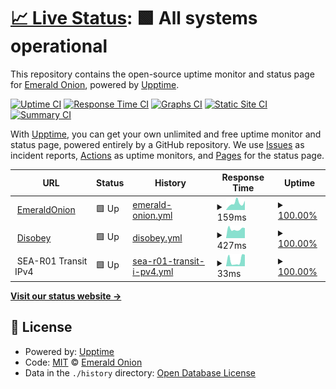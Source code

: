 # [📈 Live Status](https://EmeraldOnion.github.io/status): <!--live status--> **🟩 All systems operational**

This repository contains the open-source uptime monitor and status page for [Emerald Onion](https://emeraldonion.org), powered by [Upptime](https://github.com/upptime/upptime).

[![Uptime CI](https://github.com/EmeraldOnion/status/workflows/Uptime%20CI/badge.svg)](https://github.com/upptime/upptime/actions?query=workflow%3A%22Uptime+CI%22)
[![Response Time CI](https://github.com/EmeraldOnion/status/workflows/Response%20Time%20CI/badge.svg)](https://github.com/upptime/upptime/actions?query=workflow%3A%22Response+Time+CI%22)
[![Graphs CI](https://github.com/EmeraldOnion/status/workflows/Graphs%20CI/badge.svg)](https://github.com/upptime/upptime/actions?query=workflow%3A%22Graphs+CI%22)
[![Static Site CI](https://github.com/EmeraldOnion/status/workflows/Static%20Site%20CI/badge.svg)](https://github.com/upptime/upptime/actions?query=workflow%3A%22Static+Site+CI%22)
[![Summary CI](https://github.com/EmeraldOnion/status/workflows/Summary%20CI/badge.svg)](https://github.com/upptime/upptime/actions?query=workflow%3A%22Summary+CI%22)

With [Upptime](https://upptime.js.org), you can get your own unlimited and free uptime monitor and status page, powered entirely by a GitHub repository. We use [Issues](https://github.com/EmeraldOnion/status/issues) as incident reports, [Actions](https://github.com/EmeraldOnion/status/actions) as uptime monitors, and [Pages](https://EmeraldOnion.github.io/status) for the status page.

<!--start: status pages-->
<!-- This summary is generated by Upptime (https://github.com/upptime/upptime) -->
<!-- Do not edit this manually, your changes will be overwritten -->
<!-- prettier-ignore -->
| URL | Status | History | Response Time | Uptime |
| --- | ------ | ------- | ------------- | ------ |
| <img alt="" src="https://favicons.githubusercontent.com/emeraldonion.org" height="13"> [EmeraldOnion](https://emeraldonion.org) | 🟩 Up | [emerald-onion.yml](https://github.com/emeraldonion/status/commits/HEAD/history/emerald-onion.yml) | <details><summary><img alt="Response time graph" src="./graphs/emerald-onion/response-time-week.png" height="20"> 159ms</summary><br><a href="https://EmeraldOnion.github.io/status/history/emerald-onion"><img alt="Response time 292" src="https://img.shields.io/endpoint?url=https%3A%2F%2Fraw.githubusercontent.com%2Femeraldonion%2Fstatus%2FHEAD%2Fapi%2Femerald-onion%2Fresponse-time.json"></a><br><a href="https://EmeraldOnion.github.io/status/history/emerald-onion"><img alt="24-hour response time 216" src="https://img.shields.io/endpoint?url=https%3A%2F%2Fraw.githubusercontent.com%2Femeraldonion%2Fstatus%2FHEAD%2Fapi%2Femerald-onion%2Fresponse-time-day.json"></a><br><a href="https://EmeraldOnion.github.io/status/history/emerald-onion"><img alt="7-day response time 159" src="https://img.shields.io/endpoint?url=https%3A%2F%2Fraw.githubusercontent.com%2Femeraldonion%2Fstatus%2FHEAD%2Fapi%2Femerald-onion%2Fresponse-time-week.json"></a><br><a href="https://EmeraldOnion.github.io/status/history/emerald-onion"><img alt="30-day response time 230" src="https://img.shields.io/endpoint?url=https%3A%2F%2Fraw.githubusercontent.com%2Femeraldonion%2Fstatus%2FHEAD%2Fapi%2Femerald-onion%2Fresponse-time-month.json"></a><br><a href="https://EmeraldOnion.github.io/status/history/emerald-onion"><img alt="1-year response time 292" src="https://img.shields.io/endpoint?url=https%3A%2F%2Fraw.githubusercontent.com%2Femeraldonion%2Fstatus%2FHEAD%2Fapi%2Femerald-onion%2Fresponse-time-year.json"></a></details> | <details><summary><a href="https://EmeraldOnion.github.io/status/history/emerald-onion">100.00%</a></summary><a href="https://EmeraldOnion.github.io/status/history/emerald-onion"><img alt="All-time uptime 100.00%" src="https://img.shields.io/endpoint?url=https%3A%2F%2Fraw.githubusercontent.com%2Femeraldonion%2Fstatus%2FHEAD%2Fapi%2Femerald-onion%2Fuptime.json"></a><br><a href="https://EmeraldOnion.github.io/status/history/emerald-onion"><img alt="24-hour uptime 100.00%" src="https://img.shields.io/endpoint?url=https%3A%2F%2Fraw.githubusercontent.com%2Femeraldonion%2Fstatus%2FHEAD%2Fapi%2Femerald-onion%2Fuptime-day.json"></a><br><a href="https://EmeraldOnion.github.io/status/history/emerald-onion"><img alt="7-day uptime 100.00%" src="https://img.shields.io/endpoint?url=https%3A%2F%2Fraw.githubusercontent.com%2Femeraldonion%2Fstatus%2FHEAD%2Fapi%2Femerald-onion%2Fuptime-week.json"></a><br><a href="https://EmeraldOnion.github.io/status/history/emerald-onion"><img alt="30-day uptime 100.00%" src="https://img.shields.io/endpoint?url=https%3A%2F%2Fraw.githubusercontent.com%2Femeraldonion%2Fstatus%2FHEAD%2Fapi%2Femerald-onion%2Fuptime-month.json"></a><br><a href="https://EmeraldOnion.github.io/status/history/emerald-onion"><img alt="1-year uptime 100.00%" src="https://img.shields.io/endpoint?url=https%3A%2F%2Fraw.githubusercontent.com%2Femeraldonion%2Fstatus%2FHEAD%2Fapi%2Femerald-onion%2Fuptime-year.json"></a></details>
| <img alt="" src="https://disobey.net/favicon.ico" height="13"> [Disobey](https://disobey.net/) | 🟩 Up | [disobey.yml](https://github.com/emeraldonion/status/commits/HEAD/history/disobey.yml) | <details><summary><img alt="Response time graph" src="./graphs/disobey/response-time-week.png" height="20"> 427ms</summary><br><a href="https://EmeraldOnion.github.io/status/history/disobey"><img alt="Response time 467" src="https://img.shields.io/endpoint?url=https%3A%2F%2Fraw.githubusercontent.com%2Femeraldonion%2Fstatus%2FHEAD%2Fapi%2Fdisobey%2Fresponse-time.json"></a><br><a href="https://EmeraldOnion.github.io/status/history/disobey"><img alt="24-hour response time 476" src="https://img.shields.io/endpoint?url=https%3A%2F%2Fraw.githubusercontent.com%2Femeraldonion%2Fstatus%2FHEAD%2Fapi%2Fdisobey%2Fresponse-time-day.json"></a><br><a href="https://EmeraldOnion.github.io/status/history/disobey"><img alt="7-day response time 427" src="https://img.shields.io/endpoint?url=https%3A%2F%2Fraw.githubusercontent.com%2Femeraldonion%2Fstatus%2FHEAD%2Fapi%2Fdisobey%2Fresponse-time-week.json"></a><br><a href="https://EmeraldOnion.github.io/status/history/disobey"><img alt="30-day response time 479" src="https://img.shields.io/endpoint?url=https%3A%2F%2Fraw.githubusercontent.com%2Femeraldonion%2Fstatus%2FHEAD%2Fapi%2Fdisobey%2Fresponse-time-month.json"></a><br><a href="https://EmeraldOnion.github.io/status/history/disobey"><img alt="1-year response time 467" src="https://img.shields.io/endpoint?url=https%3A%2F%2Fraw.githubusercontent.com%2Femeraldonion%2Fstatus%2FHEAD%2Fapi%2Fdisobey%2Fresponse-time-year.json"></a></details> | <details><summary><a href="https://EmeraldOnion.github.io/status/history/disobey">100.00%</a></summary><a href="https://EmeraldOnion.github.io/status/history/disobey"><img alt="All-time uptime 100.00%" src="https://img.shields.io/endpoint?url=https%3A%2F%2Fraw.githubusercontent.com%2Femeraldonion%2Fstatus%2FHEAD%2Fapi%2Fdisobey%2Fuptime.json"></a><br><a href="https://EmeraldOnion.github.io/status/history/disobey"><img alt="24-hour uptime 100.00%" src="https://img.shields.io/endpoint?url=https%3A%2F%2Fraw.githubusercontent.com%2Femeraldonion%2Fstatus%2FHEAD%2Fapi%2Fdisobey%2Fuptime-day.json"></a><br><a href="https://EmeraldOnion.github.io/status/history/disobey"><img alt="7-day uptime 100.00%" src="https://img.shields.io/endpoint?url=https%3A%2F%2Fraw.githubusercontent.com%2Femeraldonion%2Fstatus%2FHEAD%2Fapi%2Fdisobey%2Fuptime-week.json"></a><br><a href="https://EmeraldOnion.github.io/status/history/disobey"><img alt="30-day uptime 100.00%" src="https://img.shields.io/endpoint?url=https%3A%2F%2Fraw.githubusercontent.com%2Femeraldonion%2Fstatus%2FHEAD%2Fapi%2Fdisobey%2Fuptime-month.json"></a><br><a href="https://EmeraldOnion.github.io/status/history/disobey"><img alt="1-year uptime 100.00%" src="https://img.shields.io/endpoint?url=https%3A%2F%2Fraw.githubusercontent.com%2Femeraldonion%2Fstatus%2FHEAD%2Fapi%2Fdisobey%2Fuptime-year.json"></a></details>
| <img alt="" src="https://favicons.githubusercontent.com/null" height="13"> SEA-R01 Transit IPv4 | 🟩 Up | [sea-r01-transit-i-pv4.yml](https://github.com/emeraldonion/status/commits/HEAD/history/sea-r01-transit-i-pv4.yml) | <details><summary><img alt="Response time graph" src="./graphs/sea-r01-transit-i-pv4/response-time-week.png" height="20"> 33ms</summary><br><a href="https://EmeraldOnion.github.io/status/history/sea-r01-transit-i-pv4"><img alt="Response time 31" src="https://img.shields.io/endpoint?url=https%3A%2F%2Fraw.githubusercontent.com%2Femeraldonion%2Fstatus%2FHEAD%2Fapi%2Fsea-r01-transit-i-pv4%2Fresponse-time.json"></a><br><a href="https://EmeraldOnion.github.io/status/history/sea-r01-transit-i-pv4"><img alt="24-hour response time 64" src="https://img.shields.io/endpoint?url=https%3A%2F%2Fraw.githubusercontent.com%2Femeraldonion%2Fstatus%2FHEAD%2Fapi%2Fsea-r01-transit-i-pv4%2Fresponse-time-day.json"></a><br><a href="https://EmeraldOnion.github.io/status/history/sea-r01-transit-i-pv4"><img alt="7-day response time 33" src="https://img.shields.io/endpoint?url=https%3A%2F%2Fraw.githubusercontent.com%2Femeraldonion%2Fstatus%2FHEAD%2Fapi%2Fsea-r01-transit-i-pv4%2Fresponse-time-week.json"></a><br><a href="https://EmeraldOnion.github.io/status/history/sea-r01-transit-i-pv4"><img alt="30-day response time 37" src="https://img.shields.io/endpoint?url=https%3A%2F%2Fraw.githubusercontent.com%2Femeraldonion%2Fstatus%2FHEAD%2Fapi%2Fsea-r01-transit-i-pv4%2Fresponse-time-month.json"></a><br><a href="https://EmeraldOnion.github.io/status/history/sea-r01-transit-i-pv4"><img alt="1-year response time 31" src="https://img.shields.io/endpoint?url=https%3A%2F%2Fraw.githubusercontent.com%2Femeraldonion%2Fstatus%2FHEAD%2Fapi%2Fsea-r01-transit-i-pv4%2Fresponse-time-year.json"></a></details> | <details><summary><a href="https://EmeraldOnion.github.io/status/history/sea-r01-transit-i-pv4">100.00%</a></summary><a href="https://EmeraldOnion.github.io/status/history/sea-r01-transit-i-pv4"><img alt="All-time uptime 100.00%" src="https://img.shields.io/endpoint?url=https%3A%2F%2Fraw.githubusercontent.com%2Femeraldonion%2Fstatus%2FHEAD%2Fapi%2Fsea-r01-transit-i-pv4%2Fuptime.json"></a><br><a href="https://EmeraldOnion.github.io/status/history/sea-r01-transit-i-pv4"><img alt="24-hour uptime 100.00%" src="https://img.shields.io/endpoint?url=https%3A%2F%2Fraw.githubusercontent.com%2Femeraldonion%2Fstatus%2FHEAD%2Fapi%2Fsea-r01-transit-i-pv4%2Fuptime-day.json"></a><br><a href="https://EmeraldOnion.github.io/status/history/sea-r01-transit-i-pv4"><img alt="7-day uptime 100.00%" src="https://img.shields.io/endpoint?url=https%3A%2F%2Fraw.githubusercontent.com%2Femeraldonion%2Fstatus%2FHEAD%2Fapi%2Fsea-r01-transit-i-pv4%2Fuptime-week.json"></a><br><a href="https://EmeraldOnion.github.io/status/history/sea-r01-transit-i-pv4"><img alt="30-day uptime 100.00%" src="https://img.shields.io/endpoint?url=https%3A%2F%2Fraw.githubusercontent.com%2Femeraldonion%2Fstatus%2FHEAD%2Fapi%2Fsea-r01-transit-i-pv4%2Fuptime-month.json"></a><br><a href="https://EmeraldOnion.github.io/status/history/sea-r01-transit-i-pv4"><img alt="1-year uptime 100.00%" src="https://img.shields.io/endpoint?url=https%3A%2F%2Fraw.githubusercontent.com%2Femeraldonion%2Fstatus%2FHEAD%2Fapi%2Fsea-r01-transit-i-pv4%2Fuptime-year.json"></a></details>

<!--end: status pages-->

[**Visit our status website →**](https://EmeraldOnion.github.io/status)

## 📄 License

- Powered by: [Upptime](https://github.com/upptime/upptime)
- Code: [MIT](./LICENSE) © [Emerald Onion](https://emeraldonion.org)
- Data in the `./history` directory: [Open Database License](https://opendatacommons.org/licenses/odbl/1-0/)

